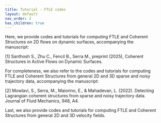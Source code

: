 ```yaml
---
title: Tutorial - FTLE codes
layout: default 
nav_order: 2
has_children: true
---
```


Here, we provide codes and tutorials for computing FTLE and Coherent Structures on 2D flows on dynamic surfaces, accompanying the manuscript: 

[1] Santhosh S., Zhu C., Fencil B., Serra M., preprint (2025), Coherent Structures in Active Flows on Dynamic Surfaces.

For completeness, we also refer to the codes and tutorials for computing FTLE and Coherent Structures from general 2D and 3D sparse and noisy trajectory data, accompanying the manuscript: 

[2] Mowlavi, S., Serra, M., Maiorino, E., & Mahadevan, L. (2022). Detecting Lagrangian coherent structures from sparse and noisy trajectory data. Journal of Fluid Mechanics, 948, A4.

Last, we also provide codes and tutorials for computing FTLE and Coherent Structures from general 2D and 3D velocity fields.  
